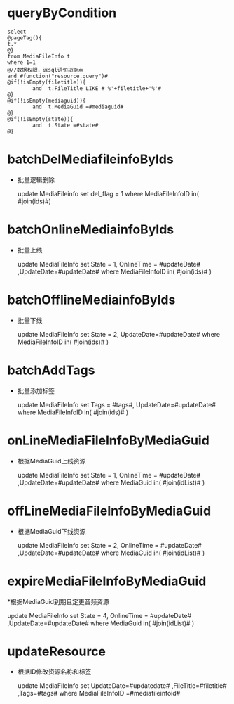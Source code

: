 
queryByCondition
===


    select 
    @pageTag(){
    t.*
    @}
    from MediaFileInfo t
    where 1=1 
    @//数据权限，该sql语句功能点  
    and #function("resource.query")#
    @if(!isEmpty(filetitle)){
            and  t.FileTitle LIKE #'%'+filetitle+'%'#
    @}
    @if(!isEmpty(mediaguid)){
            and  t.MediaGuid =#mediaguid#
    @}
    @if(!isEmpty(state)){
            and  t.State =#state#
    @}
    
    
    

batchDelMediafileinfoByIds
===

* 批量逻辑删除

    update MediaFileinfo set del_flag = 1 where MediaFileInfoID  in( #join(ids)#)
    


batchOnlineMediainfoByIds
===

* 批量上线
    
     update MediaFileInfo set State = 1, OnlineTime = #updateDate# ,UpdateDate=#updateDate# where MediaFileInfoID  in( #join(ids)# )
     
     
     
batchOfflineMediainfoByIds
===  

  * 批量下线
  
    update MediaFileInfo set State = 2,  UpdateDate=#updateDate# where MediaFileInfoID  in( #join(ids)# )
  
  
  
batchAddTags 
===

  * 批量添加标签
  
     update MediaFileInfo set Tags = #tags#,  UpdateDate=#updateDate# where MediaFileInfoID  in( #join(ids)# )
        
        
onLineMediaFileInfoByMediaGuid
===

* 根据MediaGuid上线资源  

   update MediaFileInfo set State = 1, OnlineTime = #updateDate# ,UpdateDate=#updateDate# where MediaGuid  in( #join(idList)# )
  
  
offLineMediaFileInfoByMediaGuid  
===   
       
* 根据MediaGuid下线资源

    update MediaFileInfo set State = 2, OnlineTime = #updateDate# ,UpdateDate=#updateDate# where MediaGuid  in( #join(idList)# )
    
    
expireMediaFileInfoByMediaGuid
===

*根据MediaGuid到期且定更音频资源

   update MediaFileInfo set State = 4, OnlineTime = #updateDate# ,UpdateDate=#updateDate# where MediaGuid  in( #join(idList)# )
   
   
updateResource
===
* 根据ID修改资源名称和标签 

    update MediaFileInfo set  UpdateDate=#updatedate# ,FileTitle=#filetitle# ,Tags=#tags# where MediaFileInfoID =#mediafileinfoid#
    
